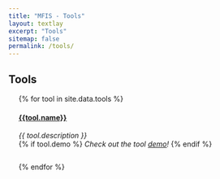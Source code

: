 ```yaml
---
title: "MFIS - Tools"
layout: textlay
excerpt: "Tools"
sitemap: false
permalink: /tools/
---
```


## **Tools**


<div style="padding-left: 20px;">

{% for tool in site.data.tools %}

<h4><a href="{{tool.web}}" target="_blank">{{tool.name}}</a></h4>

<div class="row">
<div class="col-sm-10 clearfix">
  <i>{{ tool.description }}<br></i>
  {% if tool.demo %}
  <i>Check out the tool <a href="{{tool.demo}}" target="_blank">demo</a>!</i>
  {% endif %}
  <ul style="overflow: hidden">
  </ul>
</div>
</div>

{% endfor %}

</div>